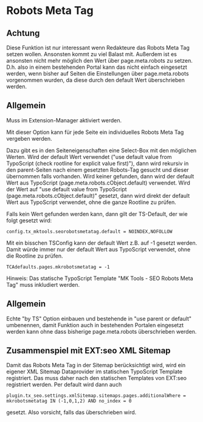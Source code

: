 Robots Meta Tag
===============

Achtung
-------

Diese Funktion ist nur interessant wenn Redakteure das Robots Meta Tag setzen wollen. Ansonsten kommt zu viel Balast mit. Außerdem ist es ansonsten nicht mehr möglich den Wert über page.meta.robots zu setzen. D.h. also in einem bestehenden Portal kann das nicht einfach eingesetzt werden, wenn bisher auf Seiten die Einstellungen über page.meta.robots vorgenommen wurden, da diese durch den default Wert überschrieben werden.

Allgemein
---------

Muss im Extension-Manager aktiviert werden.

Mit dieser Option kann für jede Seite ein individuelles Robots Meta Tag vergeben werden.

Dazu gibt es in den Seiteneigenschaften eine Select-Box mit den möglichen Werten. Wird der default Wert verwendet ("use default value from TypoScript (check rootline for explicit value first)"), dann wird rekursiv in den parent-Seiten nach einem gesetzten Robots-Tag gesucht und dieser übernommen falls vorhanden. Wird keiner gefunden, dann wird der default Wert aus TypoScript (page.meta.robots.cObject.default) verwendet. Wird der Wert auf "use default value from TypoScript (page.meta.robots.cObject.default)" gesetzt, dann wird direkt der default Wert aus TypoScript verwendet, ohne die ganze Rootline zu prüfen.

Falls kein Wert gefunden werden kann, dann gilt der TS-Default, der wie folgt gesetzt wird:

~~~~ {.sourceCode .ts}
config.tx_mktools.seorobotsmetatag.default = NOINDEX,NOFOLLOW
~~~~

Mit ein bisschen TSConfig kann der default Wert z.B. auf -1 gesetzt werden. Damit würde immer nur der default Wert aus TypoScript verwendet, ohne die Rootline zu prüfen.

~~~~ {.sourceCode .ts}
TCAdefaults.pages.mkrobotsmetatag = -1
~~~~

Hinweis: Das statische TypoScript Template "MK Tools - SEO Robots Meta Tag" muss inkludiert werden.

Allgemein
---------

Echte "by TS" Option einbauen und bestehende in "use parent or default" umbenennen, damit Funktion auch in bestehenden Portalen eingesetzt werden kann ohne dass bisherige page.meta.robots überschrieben werden.

Zusammenspiel mit EXT:seo XML Sitemap
-------------------------------------
Damit das Robots Meta Tag in der Sitemap berücksichtigt wird, wird ein eigener
XML Sitemap Dataprovider im statischen TypoScript Template registriert. Das muss daher
nach den statischen Templates von EXT:seo registriert werden. Per default wird dann auch

~~~~ {.sourceCode .ts}
plugin.tx_seo.settings.xmlSitemap.sitemaps.pages.additionalWhere = mkrobotsmetatag IN (-1,0,1,2) AND no_index = 0
~~~~ 
gesetzt. Also vorsicht, falls das überschrieben wird.
